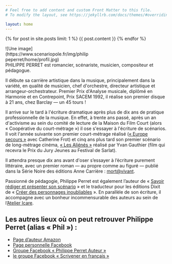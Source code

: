 ```yaml
---
# Feel free to add content and custom Front Matter to this file.
# To modify the layout, see https://jekyllrb.com/docs/themes/#overriding-theme-defaults

layout: home
---
```


{% for post in site.posts limit: 1 %}
  {{ post.content }}
{% endfor %}

<div class="fleft" style="width:260px;">
![Une image](https://www.scenariopole.fr/img/philippeperret/home/profil.jpg) <img src="https://www.scenariopole.fr/img/philippeperret/home/profil.jpg" class="regular" alt="" /></div>
<span class="exergue">PHILIPPE PERRET</span> est romancier, scénariste, musicien, compositeur et pédagogue.

Il débute sa carrière artistique dans la musique, principalement dans la variété, en qualité de musicien, chef d'orchestre, directeur artistique et arrangeur-orchestrateur. Premier Prix d'Analyse musicale, diplômé en Harmonie et en Contrepoint, Prix SACEM 1992, il réalise son premier disque à 21 ans, chez Barclay — un 45 tours !

Il arrive sur le tard à l'écriture dramatique après plus de dix ans de pratique professionnelle de la musique. En effet, à trente ans passé, après un an d'activisme au sein du comité de lecture de la Maison du Film Court (alors «&nbsp;Coopérative du court-métrage&nbsp;») il ose s'essayer à l'écriture de scénarios. Il voit l'année suivante son premier court-métrage réalisé (<a href="films" class="regular">«&nbsp;Europe secours&nbsp;»</a> avec Catherine Frot) et cinq ans plus tard son premier scénario de long-métrage cinéma, <a href="films" class="regular">«&nbsp;Les Aliénés&nbsp;»</a> réalisé par Yvan Gauthier (film qui recevra le Prix du Jury Jeunes au Festival de Sarlat).

Il attendra presque dix ans avant d'oser s’essayer à l’écriture purement littéraire, avec un premier roman — au propre comme au figuré — publié dans la Série Noire des éditions Anne Carrière : <a href="livre/mortvivant" class="regular">mort@vivant</a>.

Passionné de pédagogie, Philippe Perret est également l’auteur de «&nbsp;[Savoir rédiger et présenter son scénario](http://encresdesiagne.fr/index.php?id_product=32&id_product_attribute=0&rewrite=savoir-rediger-et-presenter-son-scenario&controller=product)&nbsp;» et le traducteur pour les éditions Dixit de «&nbsp;[Créer des personnages inoubliables](https://www.dixit.fr/boutique-detail-livre-creer-des-personnages-inoubliables-par-linda-seger-415-0-1.html)&nbsp;». En parallèle de son écriture, il accompagne avec un bonheur incommensurable des auteurs au sein de l’[Atelier Icare](http://www.atelier-icare.net).

## Les autres lieux où on peut retrouver Philippe Perret (alias « Phil ») :

* [Page d’auteur Amazon](https://www.amazon.fr/Philippe-Perret/e/B004MT18YW)
* [Page personnelle Facebook](https://www.facebook.com/perret.phil)
* [Groupe Facebook « Philippe Perret Auteur »](https://www.facebook.com/PhilippePerretAuteur)
* [le groupe Facebook «&nbsp;Scrivener en français&nbsp;»](https://www.facebook.com/groups/1893652697386562/)
